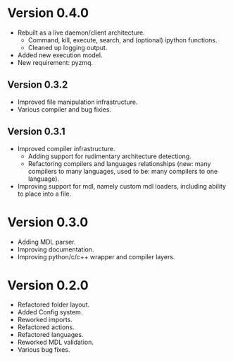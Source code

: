 
Version 0.4.0
=============

* Rebuilt as a live daemon/client architecture.
    * Command, kill, execute, search, and (optional) ipython functions.
    * Cleaned up logging output.
* Added new execution model.
* New requirement: pyzmq.

Version 0.3.2
-------------

* Improved file manipulation infrastructure.
* Various compiler and bug fixies.

Version 0.3.1
-------------

* Improved compiler infrastructure.
    * Adding support for rudimentary architecture detectiong.
    * Refactoring compilers and languages relationships (new: many compilers to many languages, used to be: many compilers to one language).
* Improving support for mdl, namely custom mdl loaders, including ability to place into a file.

Version 0.3.0
=============

* Adding MDL parser.
* Improving documentation.
* Improving python/c/c++ wrapper and compiler layers.

Version 0.2.0
=============

* Refactored folder layout.
* Added Config system.
* Reworked imports.
* Refactored actions.
* Refactored languages.
* Reworked MDL validation.
* Various bug fixes.